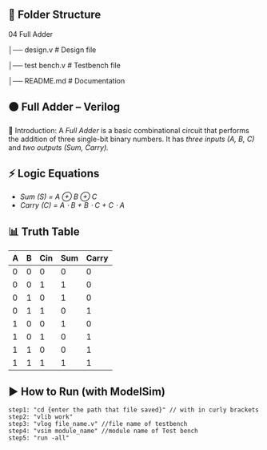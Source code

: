 ## 📂 Folder Structure

04 Full Adder

│── design.v        # Design file

│── test bench.v      # Testbench file

│── README.md   # Documentation


## 🟠 Full Adder – Verilog 
📌 Introduction:
A *Full Adder* is a basic combinational circuit that performs the addition of three single-bit binary numbers.
It has *three inputs (A, B, C)* and *two outputs (Sum, Carry).*

## ⚡ Logic Equations
* *Sum (S) = A ⊕ B ⊕ C*
* *Carry (C) = A ⋅ B + B ⋅ C + C ⋅ A*

## 📊 Truth Table
| A | B | Cin | Sum | Carry |  
|---|---|-----|-----|--------|  
| 0 | 0 | 0 | 0 | 0 |  
| 0 | 0 | 1 | 1 | 0 |  
| 0 | 1 | 0 | 1 | 0 |  
| 0 | 1 | 1 | 0 | 1 |  
| 1 | 0 | 0 | 1 | 0 |  
| 1 | 0 | 1 | 0 | 1 |  
| 1 | 1 | 0 | 0 | 1 |  
| 1 | 1 | 1 | 1 | 1 |


## ▶ How to Run (with ModelSim)
```
step1: "cd {enter the path that file saved}" // with in curly brackets
step2: "vlib work"
step3: "vlog file_name.v" //file name of testbench
step4: "vsim module_name" //module name of Test bench
step5: "run -all"
